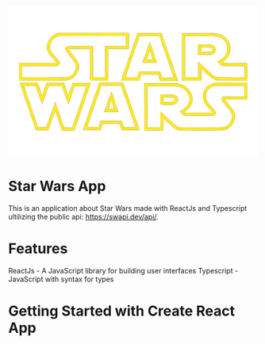![Logo of the project](https://github.com/eduardorocham/star-wars-app/blob/main/src/assets/images/star_wars_logo.png)

# Star Wars App

This is an application about Star Wars made with ReactJs and Typescript ultilizing the public api: https://swapi.dev/api/.

# Features
ReactJs - A JavaScript library for building user interfaces
Typescript - JavaScript with syntax for types

# Getting Started with Create React App
